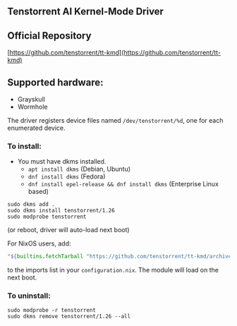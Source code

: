 ## Tenstorrent AI Kernel-Mode Driver

## Official Repository

[https://github.com/tenstorrent/tt-kmd](https://github.com/tenstorrent/tt-kmd)

## Supported hardware:
* Grayskull
* Wormhole

The driver registers device files named `/dev/tenstorrent/%d`, one for each enumerated device.

### To install:

* You must have dkms installed.
    * `apt install dkms` (Debian, Ubuntu)
    * `dnf install dkms` (Fedora)
    * `dnf install epel-release && dnf install dkms` (Enterprise Linux based)
```
sudo dkms add .
sudo dkms install tenstorrent/1.26
sudo modprobe tenstorrent
```
(or reboot, driver will auto-load next boot)


For NixOS users, add:
```nix
"${builtins.fetchTarball "https://github.com/tenstorrent/tt-kmd/archive/main.tar.gz"}/tt-kmd.nix"
```
to the imports list in your `configuration.nix`. The module will load on the next boot. 

### To uninstall:
```
sudo modprobe -r tenstorrent
sudo dkms remove tenstorrent/1.26 --all
```

